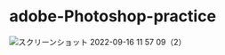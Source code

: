 # adobe-Photoshop-practice
![スクリーンショット 2022-09-16 11 57 09（2）](https://user-images.githubusercontent.com/112460501/190547272-e4203781-438f-49f3-a661-4ce8f6bdd5f1.png)
